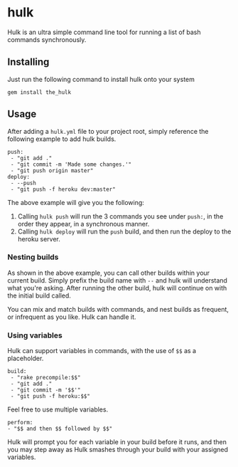 hulk
====

Hulk is an ultra simple command line tool for running a list of bash commands synchronously.

## Installing

Just run the following command to install hulk onto your system
```
gem install the_hulk
```

## Usage

After adding a `hulk.yml` file to your project root, simply reference the following example to add hulk builds.

```YML
push:
 - "git add ."
 - "git commit -m 'Made some changes.'"
 - "git push origin master"
deploy:
 - --push
 - "git push -f heroku dev:master"
```

The above example will give you the following: 
 1. Calling `hulk push` will run the 3 commands you see under `push:`, in the order they appear, in a synchronous manner.
 2. Calling `hulk deploy` will run the `push` build, and then run the deploy to the heroku server. 

### Nesting builds

As shown in the above example, you can call other builds within your current build. Simply prefix the build name with `--` and hulk will understand what you're asking. After running the other build, hulk will continue on with the initial build called.

You can mix and match builds with commands, and nest builds as frequent, or infrequent as you like. Hulk can handle it.

### Using variables

Hulk can support variables in commands, with the use of `$$` as a placeholder.

```YML
build:
 - "rake precompile:$$"
 - "git add ."
 - "git commit -m '$$'"
 - "git push -f heroku:$$"
```

Feel free to use multiple variables.

```YML
perform:
- "$$ and then $$ followed by $$"
```

Hulk will prompt you for each variable in your build before it runs, and then you may step away as Hulk smashes through your build with your assigned variables.